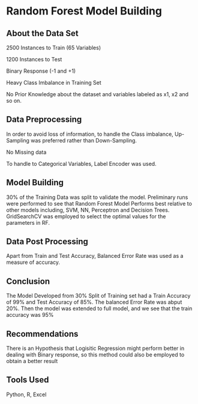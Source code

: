# Random Forest Model Building 

## About the Data Set 

2500 Instances to Train (65 Variables)

1200 Instances to Test 

Binary Response (-1 and +1) 

Heavy Class Imbalance in Training Set 

No Prior Knowledge about the dataset and variables labeled as x1, x2 and so on. 

## Data Preprocessing 

In order to avoid loss of information, to handle the Class imbalance, Up-Sampling was preferred rather than Down-Sampling.

No Missing data

To handle to Categorical Variables, Label Encoder was used. 

## Model Building 

30% of the Training Data was split to validate the model. Preliminary runs were performed to see that Random Forest Model Performs best relative to other models including, SVM, NN, Perceptron and Decision Trees. GridSearchCV was employed to select the optimal values for the parameters in RF. 

## Data Post Processing 

Apart from Train and Test Accuracy, Balanced Error Rate was used as a measure of accuracy.

## Conclusion 

The Model Developed from 30% Split of Training set had a Train Accuracy of 99% and Test Accuracy of 85%. The balanced Error Rate was abput 20%. Then the model was extended to full model, and we see that the train accuracy was 95% 

## Recommendations

There is an Hypothesis that Logisitic Regression might perform better in dealing with Binary response, so this method could also be employed to obtain a better result 

## Tools Used 

Python, R, Excel

